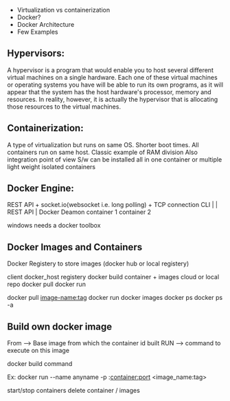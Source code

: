 * Virtualization vs containerization
* Docker?
* Docker Architecture
* Few Examples

## Hypervisors: 
A hypervisor is a program that would enable you to host several different virtual machines on a single hardware. Each one of these virtual machines or operating systems you have will be able to run its own programs, as it will appear that the system has the host hardware's processor, memory and resources. In reality, however, it is actually the hypervisor that is allocating those resources to the virtual machines.

## Containerization: 
A type of virtualization but runs on same OS. Shorter boot times. All containers run on same host. Classic example of RAM division
Also integration point of view
S/w can be installed all in one container or multiple light weight isolated containers

## Docker Engine: 
REST API + socket.io(websocket i.e. long polling) + TCP connection
CLI
|
|
REST API
|
Docker Deamon
container 1
container 2

windows needs a docker toolbox

## Docker Images and Containers
Docker Registery to store images (docker hub or local registery)

client             docker_host               registery
docker build     container + images       cloud or local repo
docker pull 
docker run

docker pull <image-name:tag> 
docker run <image-id>
docker images
docker ps
docker ps -a

## Build own docker image
From --> Base image from which the container id built
RUN --> command to execute on this image

docker build command

Ex: docker run --name anyname -p <host-port>:<container:port> <image_name:tag>

start/stop containers
delete container / images
